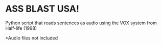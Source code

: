 # ASS BLAST USA! 
Python script that reads sentences as audio using the VOX system from Half-life (1998)

*Audio files not included
